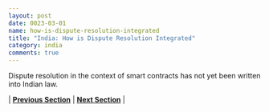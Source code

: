 ```yaml
---
layout: post
date: 0023-03-01
name: how-is-dispute-resolution-integrated
title: "India: How is Dispute Resolution Integrated"
category: india
comments: true
---
```


Dispute resolution in the context of smart contracts has not yet been written into Indian law.


| **[Previous Section](https://neo-project.github.io/global-blockchain-compliance-hub//india/india-smart-contracts.html)** | **[Next Section]( https://neo-project.github.io/global-blockchain-compliance-hub//india/india-nullify-smart-contracts.html)** |
